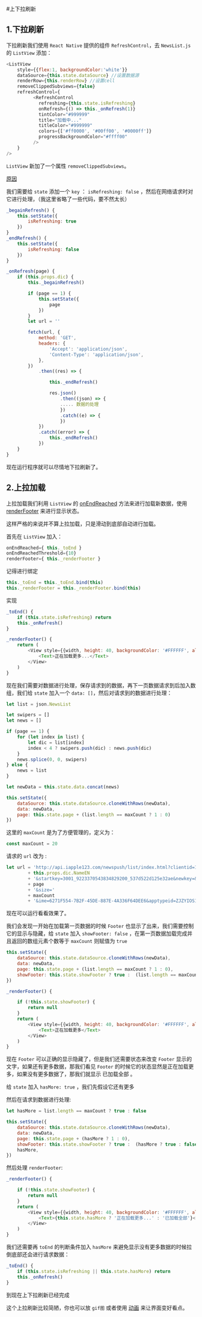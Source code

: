 #上下拉刷新

## 1.下拉刷新 

下拉刷新我们使用 `React Native` 提供的组件 `RefreshControl`，去 `NewsList.js` 的 `ListView` 添加：

```javascript
<ListView
    style={{flex:1, backgroundColor:'white'}}
    dataSource={this.state.dataSource} //设置数据源
    renderRow={this.renderRow} //设置cell
    removeClippedSubviews={false}
    refreshControl={
          <RefreshControl
            refreshing={this.state.isRefreshing}
            onRefresh={() => this._onRefresh(1)}
            tintColor="#999999"
            title="加载中..."
            titleColor="#999999"
            colors={['#ff0000', '#00ff00', '#0000ff']}
            progressBackgroundColor="#ffff00"
          />
    }
/>
```

`ListView` 新加了一个属性 `removeClippedSubviews`。

[原因](https://github.com/facebook/react-native/issues/1831)

我们需要给 `state` 添加一个 `key` ： `isRefreshing: false` ，然后在网络请求时对它进行处理，（我这里省略了一些代码，要不然太长）

```javascript
_begainRefresh() {
    this.setState({
        isRefreshing: true
    })
}
_endRefresh() {
    this.setState({
        isRefreshing: false
    })
}

_onRefresh(page) {
    if (this.props.dic) {
        this._begainRefresh()

        if (page == 1) {
            this.setState({
                page
            })
        }
        let url = ''

        fetch(url, {
            method: 'GET',
            headers: {
                'Accept': 'application/json',
                'Content-Type': 'application/json',
            },
        })
            .then((res) => {

                this._endRefresh()

                res.json()
                    .then((json) => {
                    ..... 数据的处理
                    })
                    .catch((e) => {
                    })
            })
            .catch((error) => {
                this._endRefresh()
            })
    }
}
```

现在运行程序就可以尽情地下拉刷新了。


## 2.上拉加载

上拉加载我们利用 `ListView` 的 [onEndReached](http://reactnative.cn/docs/0.43/listview.html#onendreached) 方法来进行加载新数据，使用 [renderFooter](http://reactnative.cn/docs/0.43/listview.html#renderfooter) 来进行显示状态。


这样严格的来说并不算上拉加载，只是滑动到底部自动进行加载。



首先在 `ListView` 加入：

```javascript
onEndReached={ this._toEnd }
onEndReachedThreshold={10}
renderFooter={ this._renderFooter }
```

记得进行绑定

```javascript
this._toEnd = this._toEnd.bind(this)
this._renderFooter = this._renderFooter.bind(this)

```

实现

```javascript
_toEnd() {
    if (this.state.isRefreshing) return  
    this._onRefresh()
}

_renderFooter() {
    return (
        <View style={{width, height: 40, backgroundColor: '#FFFFFF', alignItems:'center', justifyContent:'center'}}>
            <Text>正在加载更多...</Text>
        </View>
    )
}
```

现在我们需要对数据进行处理，保存请求到的数据，再下一页数据请求到后加入数组，我们给 `state` 加入一个 `data: []`，然后对请求到的数据进行处理：

```javascript
let list = json.NewsList

let swipers = []
let news = []

if (page == 1) {
    for (let index in list) {
        let dic = list[index]
        index < 4 ? swipers.push(dic) : news.push(dic)
    }
    news.splice(0, 0, swipers)
} else {
    news = list
}

let newData = this.state.data.concat(news)

this.setState({
    dataSource: this.state.dataSource.cloneWithRows(newData),
    data: newData,
    page: this.state.page + (list.length == maxCount ? 1 : 0)
})

```

这里的 `maxCount` 是为了方便管理的，定义为：

```javascript
const maxCount = 20
```

请求的 `url` 改为 :

```javascript
let url = 'http://api.iapple123.com/newspush/list/index.html?clientid=1114283782&v=1.1&type='
        + this.props.dic.NameEN
        + '&startkey=3001_9223370543834829200_537d522d125e32ae&newkey=&index='
        + page
        + '&size='
        + maxCount
        + '&ime=6271F554-7B2F-45DE-887E-4A336F64DEE6&apptypeid=ZJZYIOS1114283782'
```

现在可以运行看看效果了。

我们会发现一开始在加载第一页数据的时候 `Footer` 也显示了出来，我们需要控制它的显示与隐藏，给 `state` 加入 `showFooter: false` ，在第一页数据加载完成并且返回的数组元素个数等于 `maxCount` 则赋值为 `true`

```javascript
this.setState({
    dataSource: this.state.dataSource.cloneWithRows(newData),
    data: newData,
    page: this.state.page + (list.length == maxCount ? 1 : 0),
    showFooter: this.state.showFooter ? true :  (list.length == maxCount ? true : false)
})

```

```javascript
_renderFooter() {

    if (!this.state.showFooter) {
        return null
    }
    return (
        <View style={{width, height: 40, backgroundColor: '#FFFFFF', alignItems:'center', justifyContent:'center'}}>
            <Text>正在加载更多</Text>
        </View>
    )
}
```

现在 `Footer` 可以正确的显示隐藏了，但是我们还需要状态来改变 `Footer` 显示的文字，如果还有更多数据，那我们看见 `Footer` 的时候它的状态显然是正在加载更多，如果没有更多数据了，那我们就显示 已加载全部 。

给 `state` 加入 `hasMore: true` ，我们先假设它还有更多

然后在请求到数据进行处理:

```javascript
let hasMore = list.length == maxCount ? true : false

this.setState({
    dataSource: this.state.dataSource.cloneWithRows(newData),
    data: newData,
    page: this.state.page + (hasMore ? 1 : 0),
    showFooter: this.state.showFooter ? true :  (hasMore ? true : false),
    hasMore,
})
```

然后处理 `renderFooter`:

```javascript
_renderFooter() {

    if (!this.state.showFooter) {
        return null
    }
    return (
        <View style={{width, height: 40, backgroundColor: '#FFFFFF', alignItems:'center', justifyContent:'center'}}>
            <Text>{this.state.hasMore ? '正在加载更多...' : '已加载全部'}</Text>
        </View>
    )
}
```

我们还需要再 `toEnd` 的判断条件加入 `hasMore` 来避免显示没有更多数据的时候拉倒底部还会进行请求数据：

```javascript
_toEnd() {
    if (this.state.isRefreshing || this.state.hasMore) return
    this._onRefresh()
}
```

到现在上下拉刷新已经完成

这个上拉刷新比较简陋，你也可以放 `gif图` 或者使用 [动画](http://reactnative.cn/docs/0.43/animations.html#content) 来让界面变好看点。

